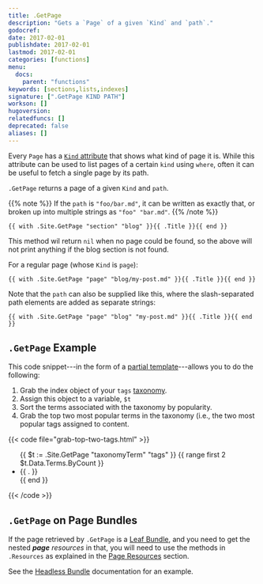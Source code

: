 ```yaml
---
title: .GetPage
description: "Gets a `Page` of a given `Kind` and `path`."
godocref:
date: 2017-02-01
publishdate: 2017-02-01
lastmod: 2017-02-01
categories: [functions]
menu:
  docs:
    parent: "functions"
keywords: [sections,lists,indexes]
signature: [".GetPage KIND PATH"]
workson: []
hugoversion:
relatedfuncs: []
deprecated: false
aliases: []
---
```


Every `Page` has a [`Kind` attribute][page_kinds] that shows what kind of page it is. While this attribute can be used to list pages of a certain `kind` using `where`, often it can be useful to fetch a single page by its path.

`.GetPage` returns a page of a given `Kind` and `path`.

{{% note %}}
If the `path` is `"foo/bar.md"`, it can be written as exactly that, or broken up
into multiple strings as `"foo" "bar.md"`.
{{% /note %}}

```
{{ with .Site.GetPage "section" "blog" }}{{ .Title }}{{ end }}
```

This method wil return `nil` when no page could be found, so the above will not print anything if the blog section is not found.

For a regular page (whose `Kind` is `page`):

```
{{ with .Site.GetPage "page" "blog/my-post.md" }}{{ .Title }}{{ end }}
```

Note that the `path` can also be supplied like this, where the slash-separated
path elements are added as separate strings:

```
{{ with .Site.GetPage "page" "blog" "my-post.md" }}{{ .Title }}{{ end }}
```

## `.GetPage` Example

This code snippet---in the form of a [partial template][partials]---allows you to do the following:

1. Grab the index object of your `tags` [taxonomy][].
2. Assign this object to a variable, `$t`
3. Sort the terms associated with the taxonomy by popularity.
4. Grab the top two most popular terms in the taxonomy (i.e., the two most popular tags assigned to content.

{{< code file="grab-top-two-tags.html" >}}
<ul class="most-popular-tags">
{{ $t := .Site.GetPage "taxonomyTerm" "tags" }}
{{ range first 2 $t.Data.Terms.ByCount }}
    <li>{{ . }}</li>
{{ end }}
</ul>
{{< /code >}}

## `.GetPage` on Page Bundles

If the page retrieved by `.GetPage` is a [Leaf Bundle][leaf_bundle], and you
need to get the nested _**page** resources_ in that, you will need to use the
methods in `.Resources` as explained in the [Page Resources][page_resources]
section.

See the [Headless Bundle][headless_bundle] documentation for an example.


[partials]: /templates/partials/
[taxonomy]: /content-management/taxonomies/
[page_kinds]: /templates/section-templates/#page-kinds
[leaf_bundle]: /content-management/page-bundles/#leaf-bundles
[headless_bundle]: /content-management/page-bundles/#headless-bundle
[page_resources]: /content-management/page-resources/
